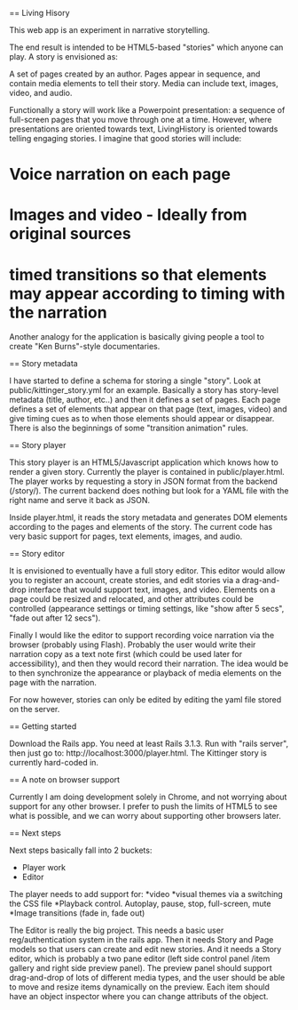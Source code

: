 == Living Hisory

This web app is an experiment in narrative storytelling.

The end result is intended to be HTML5-based "stories" which anyone can play.
A story is envisioned as:

 A set of pages created by an author. Pages appear in sequence, and contain media elements to 
 tell their story. Media can include text, images, video, and audio. 

Functionally a story will work like a Powerpoint presentation: a sequence of full-screen pages
that you move through one at a time. However, where presentations are oriented towards text,
LivingHistory is oriented towards telling engaging stories. I imagine that good stories
will include:
# Voice narration on each page
# Images and video - Ideally from original sources
# timed transitions so that elements may appear according to timing with the narration

Another analogy for the application is basically giving people a tool to create
"Ken Burns"-style documentaries. 

== Story metadata

I have started to define a schema for storing a single "story". Look at public/kittinger_story.yml
for an example. Basically a story has story-level metadata (title, author, etc..) and then
it defines a set of pages. Each page defines a set of elements that appear on that page
(text, images, video) and give timing cues as to when those elements should appear or
disappear. There is also the beginnings of some "transition animation" rules.

== Story player

This story player is an HTML5/Javascript application which knows how to render a given
story. Currently the player is contained in public/player.html. The player works by
requesting a story in JSON format from the backend (/story/<name>). The current backend
does nothing but look for a YAML file with the right name and serve it back as JSON.

Inside player.html, it reads the story metadata and generates DOM elements according
to the pages and elements of the story. The current code has very basic support
for pages, text elements, images, and audio.

== Story editor

It is envisioned to eventually have a full story editor. This editor would allow you
to register an account, create stories, and edit stories via a drag-and-drop interface
that would support text, images, and video. Elements on a page could be resized and
relocated, and other attributes could be controlled (appearance settings or timing
settings, like "show after 5 secs", "fade out after 12 secs").

Finally I would like the editor to support recording voice narration via the browser
(probably using Flash). Probably the user would write their narration copy as a text
note first (which could be used later for accessibility), and then they would record
their narration. The idea would be to then synchronize the appearance or playback of 
media elements on the page with the narration.

For now however, stories can only be edited by editing the yaml file stored on the server.

== Getting started

Download the Rails app. You need at least Rails 3.1.3. Run with "rails server", then
just go to: http://localhost:3000/player.html. The Kittinger story is currently
hard-coded in.

== A note on browser support

Currently I am doing development solely in Chrome, and not worrying about support for any
other browser. I prefer to push the limits of HTML5 to see what is possible, and we can
worry about supporting other browsers later.

== Next steps

Next steps basically fall into 2 buckets:
* Player work
* Editor

The player needs to add support for:
*video
*visual themes via a switching the CSS file
*Playback control. Autoplay, pause, stop, full-screen, mute
*Image transitions (fade in, fade out)

The Editor is really the big project. This needs a basic user reg/authentication system
in the rails app. Then it needs Story and Page models so that users can create and
edit new stories. And it needs a Story editor, which is probably a two pane
editor (left side control panel /item gallery and right side preview panel). The
preview panel should support drag-and-drop of lots of different media types, and
the user should be able to move and resize items dynamically on the preview. Each item
should have an object inspector where you can change attributs of the object.






